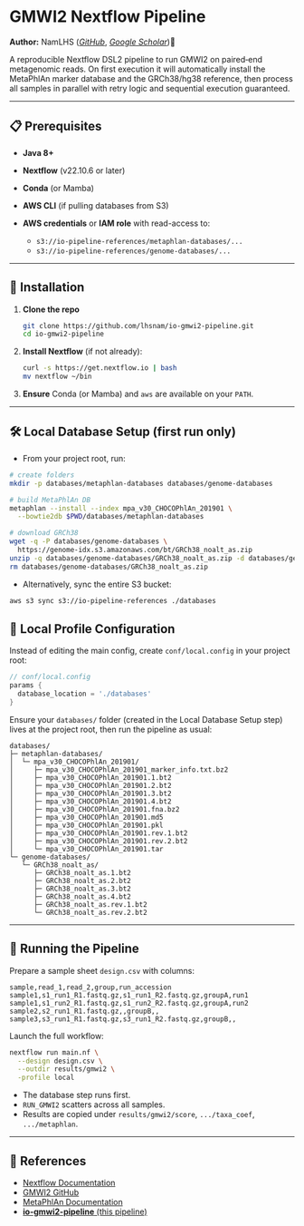 # GMWI2 Nextflow Pipeline

**Author:** NamLHS ([*GitHub*](https://github.com/lhsnam), [*Google Scholar*](https://scholar.google.com/citations?user=j6MKfFMAAAAJ&hl=en))🦠


A reproducible Nextflow DSL2 pipeline to run GMWI2 on paired‑end metagenomic reads. On first execution it will automatically install the MetaPhlAn marker database and the GRCh38/hg38 reference, then process all samples in parallel with retry logic and sequential execution guaranteed.

---

## 📋 Prerequisites

* **Java 8+**
* **Nextflow** (v22.10.6 or later)
* **Conda** (or Mamba)
* **AWS CLI** (if pulling databases from S3)
* **AWS credentials** or **IAM role** with read-access to:

  * `s3://io-pipeline-references/metaphlan-databases/...`
  * `s3://io-pipeline-references/genome-databases/...`

---

## 🔧 Installation

1. **Clone the repo**

   ```bash
   git clone https://github.com/lhsnam/io-gmwi2-pipeline.git
   cd io-gmwi2-pipeline
   ```
2. **Install Nextflow** (if not already):

   ```bash
   curl -s https://get.nextflow.io | bash
   mv nextflow ~/bin
   ```
3. **Ensure** Conda (or Mamba) and `aws` are available on your `PATH`.

---

## 🛠️ Local Database Setup (first run only)

* From your project root, run:

```bash
# create folders
mkdir -p databases/metaphlan-databases databases/genome-databases

# build MetaPhlAn DB
metaphlan --install --index mpa_v30_CHOCOPhlAn_201901 \
  --bowtie2db $PWD/databases/metaphlan-databases

# download GRCh38
wget -q -P databases/genome-databases \
  https://genome-idx.s3.amazonaws.com/bt/GRCh38_noalt_as.zip
unzip -q databases/genome-databases/GRCh38_noalt_as.zip -d databases/genome-databases
rm databases/genome-databases/GRCh38_noalt_as.zip
```
* Alternatively, sync the entire S3 bucket:

````bash
aws s3 sync s3://io-pipeline-references ./databases
````

## 📁 Local Profile Configuration

Instead of editing the main config, create `conf/local.config` in your project root:

```groovy
// conf/local.config
params {
  database_location = './databases'
}
```

Ensure your `databases/` folder (created in the Local Database Setup step) lives at the project root, then run the pipeline as usual:
```
databases/
├─ metaphlan-databases/
│  └─ mpa_v30_CHOCOPhlAn_201901/
│     ├─ mpa_v30_CHOCOPhlAn_201901_marker_info.txt.bz2
│     ├─ mpa_v30_CHOCOPhlAn_201901.1.bt2
│     ├─ mpa_v30_CHOCOPhlAn_201901.2.bt2
│     ├─ mpa_v30_CHOCOPhlAn_201901.3.bt2
│     ├─ mpa_v30_CHOCOPhlAn_201901.4.bt2
│     ├─ mpa_v30_CHOCOPhlAn_201901.fna.bz2
│     ├─ mpa_v30_CHOCOPhlAn_201901.md5
│     ├─ mpa_v30_CHOCOPhlAn_201901.pkl
│     ├─ mpa_v30_CHOCOPhlAn_201901.rev.1.bt2
│     ├─ mpa_v30_CHOCOPhlAn_201901.rev.2.bt2
│     └─ mpa_v30_CHOCOPhlAn_201901.tar
└─ genome-databases/
   └─ GRCh38_noalt_as/
      ├─ GRCh38_noalt_as.1.bt2
      ├─ GRCh38_noalt_as.2.bt2
      ├─ GRCh38_noalt_as.3.bt2
      ├─ GRCh38_noalt_as.4.bt2
      ├─ GRCh38_noalt_as.rev.1.bt2
      └─ GRCh38_noalt_as.rev.2.bt2

```

---

## 🚀 Running the Pipeline

Prepare a sample sheet `design.csv` with columns:

```csv
sample,read_1,read_2,group,run_accession
sample1,s1_run1_R1.fastq.gz,s1_run1_R2.fastq.gz,groupA,run1
sample1,s1_run2_R1.fastq.gz,s1_run2_R2.fastq.gz,groupA,run2
sample2,s2_run1_R1.fastq.gz,,groupB,,
sample3,s3_run1_R1.fastq.gz,s3_run1_R2.fastq.gz,groupB,,
```

Launch the full workflow:

```bash
nextflow run main.nf \
  --design design.csv \
  --outdir results/gmwi2 \
  -profile local
```

* The database step runs first.
* `RUN_GMWI2` scatters across all samples.
* Results are copied under `results/gmwi2/score`, `.../taxa_coef`, `.../metaphlan`.

---

## 📖 References

* [Nextflow Documentation](https://www.nextflow.io/docs/latest)
* [GMWI2 GitHub](https://github.com/SegataLab/gmwi2)
* [MetaPhlAn Documentation](https://github.com/biobakery/MetaPhlAn)
* [**io-gmwi2-pipeline** (this pipeline)](https://github.com/lhsnam/io-gmwi2-pipeline)

